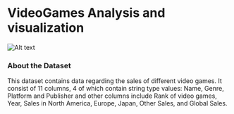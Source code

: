 # VideoGames Analysis and visualization
![Alt text](/relative/path/to/video-games-of-2020.png.jpg?raw=true "Optional Title")

### About the Dataset

This dataset contains data regarding the sales of different video games. It consist of 11 columns, 4 of which contain string type values: Name, Genre, Platform and Publisher and other columns include Rank of video games, Year, Sales in North America, Europe, Japan, Other Sales, and Global Sales.
